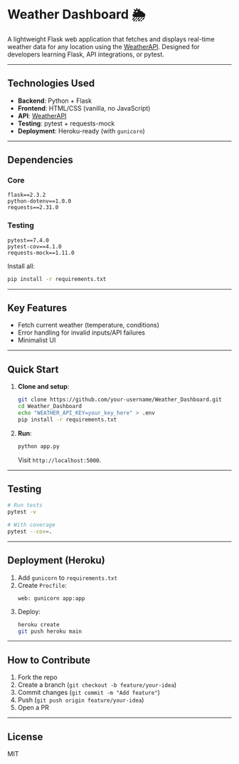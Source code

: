 # Weather Dashboard 🌦️

A lightweight Flask web application that fetches and displays real-time weather data for any location using the [WeatherAPI](https://www.weatherapi.com/). Designed for developers learning Flask, API integrations, or pytest.

---

## Technologies Used
- **Backend**: Python + Flask  
- **Frontend**: HTML/CSS (vanilla, no JavaScript)  
- **API**: [WeatherAPI](https://www.weatherapi.com/)  
- **Testing**: pytest + requests-mock  
- **Deployment**: Heroku-ready (with `gunicorn`)  

---

## Dependencies
### Core
```text
flask==2.3.2
python-dotenv==1.0.0
requests==2.31.0
```

### Testing
```text
pytest==7.4.0
pytest-cov==4.1.0
requests-mock==1.11.0
```

Install all:  
```bash
pip install -r requirements.txt
```

---

## Key Features
- Fetch current weather (temperature, conditions)  
- Error handling for invalid inputs/API failures  
- Minimalist UI  

---

## Quick Start
1. **Clone and setup**:
   ```bash
   git clone https://github.com/your-username/Weather_Dashboard.git
   cd Weather_Dashboard
   echo "WEATHER_API_KEY=your_key_here" > .env
   pip install -r requirements.txt
   ```

2. **Run**:
   ```bash
   python app.py
   ```
   Visit `http://localhost:5000`.

---

## Testing
```bash
# Run tests
pytest -v

# With coverage
pytest --cov=.
```

---

## Deployment (Heroku)
1. Add `gunicorn` to `requirements.txt`  
2. Create `Procfile`:
   ```procfile
   web: gunicorn app:app
   ```
3. Deploy:
   ```bash
   heroku create
   git push heroku main
   ```

---

## How to Contribute
1. Fork the repo  
2. Create a branch (`git checkout -b feature/your-idea`)  
3. Commit changes (`git commit -m "Add feature"`)  
4. Push (`git push origin feature/your-idea`)  
5. Open a PR  

---

## License
MIT